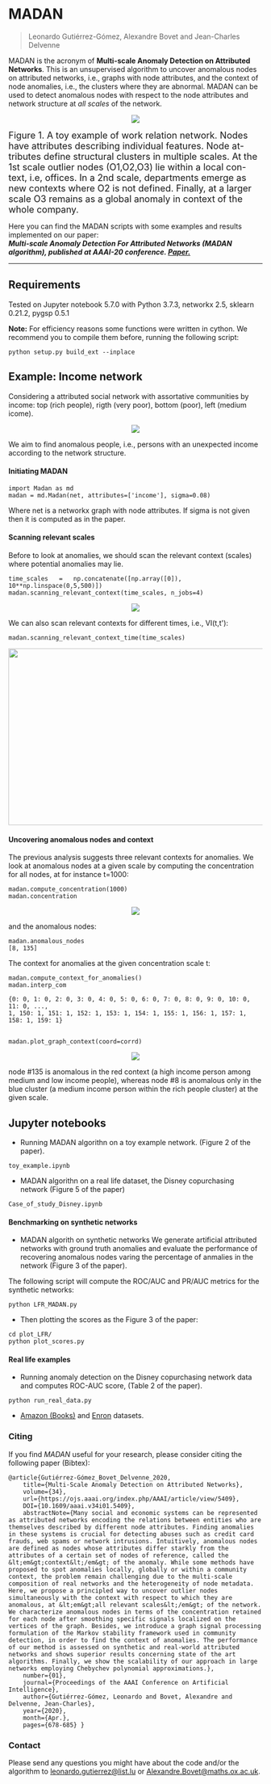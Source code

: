 # MADAN
> Leonardo Gutiérrez-Gómez, Alexandre Bovet and Jean-Charles Delvenne<br>

MADAN is the acronym of **Multi-scale Anomaly Detection on Attributed Networks**.
This is an unsupervised algorithm to uncover anomalous nodes on attributed networks, i.e., graphs with node attributes, and the context of node anomalies, i.e., the clusters where they are abnormal.
MADAN can be used to detect anomalous nodes with respect to the node attributes and network structure at *all scales* of the network.

<p align="center">
<img src="figures/office.png">
</p>

<font size="+1">Figure 1. A toy example of work relation network. Nodes have  attributes  describing  individual  features.  Node  at-tributes define structural clusters in multiple scales. At the 1st scale outlier nodes (O1,O2,O3) lie within a local con-text, i.e, offices. In a 2nd scale, departments emerge as new contexts where O2 is not defined. Finally, at a larger scale O3 remains as a global anomaly in context of the whole company.</font>


Here you can find the MADAN scripts with some examples and results implemented on our paper:\
**_Multi-scale Anomaly Detection For Attributed Networks (MADAN algorithm), published at AAAI-20 conference.
[Paper.](https://www.aaai.org/ojs/index.php/AAAI/article/view/5409/5265)_**

--------------------------------------------------------------------------------------------------------------------
## Requirements
Tested on Jupyter notebook 5.7.0 with Python 3.7.3, networkx 2.5, sklearn 0.21.2, pygsp 0.5.1

**Note:** For efficiency reasons some functions were written in cython. We recommend you to compile them before, running the following script:
```
python setup.py build_ext --inplace 
```

## Example: Income network
Considering a attributed social network with assortative communities by income: top (rich people), rigth (very poor), bottom (poor), left (medium icome).

<p align="center">
<img src="figures/income_net.png">
</p>

We aim to find anomalous people, i.e., persons with an unexpected income according to the network structure.

#### Initiating MADAN ####
```
import Madan as md
madan = md.Madan(net, attributes=['income'], sigma=0.08)
```
Where net is a networkx graph with node attributes. If sigma is not given then it is computed as in the paper.

#### Scanning relevant scales ####
Before to look at anomalies, we should scan the relevant context (scales) where potential anomalies may lie.

```
time_scales   =   np.concatenate([np.array([0]), 10**np.linspace(0,5,500)])
madan.scanning_relevant_context(time_scales, n_jobs=4)
```

<p align="center">
<img src="figures/scanning_context.png">
</p>

We can also scan relevant contexts for different times, i.e., VI(t,t'):

```
madan.scanning_relevant_context_time(time_scales)
```
<p align="center">
<img src="figures/scanning_context_time.png", width="550" height="350">
</p>

#### Uncovering anomalous nodes and context ####
The previous analysis suggests three relevant contexts for anomalies. We look at anomalous nodes at a given scale by computing the concentration for all nodes, at for instance t=1000:
```
madan.compute_concentration(1000)
madan.concentration
```
<p align="center">
<img src="figures/graph_concentration.png">
</p>

and the anomalous nodes:
```
madan.anomalous_nodes
[8, 135]
```
The context for anomalies at the given concentration scale t:
```
madan.compute_context_for_anomalies()
madan.interp_com

{0: 0, 1: 0, 2: 0, 3: 0, 4: 0, 5: 0, 6: 0, 7: 0, 8: 0, 9: 0, 10: 0, 11: 0, ...,
1, 150: 1, 151: 1, 152: 1, 153: 1, 154: 1, 155: 1, 156: 1, 157: 1, 158: 1, 159: 1}


madan.plot_graph_context(coord=corrd)
```

<p align="center">
<img src="figures/context.png">
</p>

node #135 is anomalous in the red context (a high income person among medium and low income people), whereas node #8 is anomalous only in the blue cluster (a medium income person within the rich people cluster) at the given scale.

## Jupyter notebooks ##

* Running MADAN algorithn on a toy example network. (Figure 2 of the paper).

```
toy_example.ipynb
```

* MADAN algorithn on a real life dataset, the Disney copurchasing network (Figure 5 of the paper)

```
Case_of_study_Disney.ipynb
```

#### Benchmarking on synthetic networks ######

* MADAN algorith on synthetic networks
We generate artificial attributed networks with ground truth anomalies and evaluate the performance of recovering anomalous nodes varing the percentage of anmalies in the network (Figure 3 of the paper).

The following script will compute the ROC/AUC and PR/AUC metrics for the synthetic networks:

```
python LFR_MADAN.py
```

* Then plotting the scores as the Figure 3 of the paper:

```
cd plot_LFR/
python plot_scores.py
```

#### Real life examples ######

* Running anomaly detection on the Disney copurchasing network data and computes ROC-AUC score, (Table 2 of the paper).
```
python run_real_data.py
```
    
* [Amazon (Books)](https://www.ipd.kit.edu/~muellere/consub/RealData/AmazonFail.zip) and [Enron](https://www.ipd.kit.edu/~muellere/consub/RealData/Enron.zip) datasets.

    
### Citing
If you find *MADAN* useful for your research, please consider citing the following paper (Bibtex):

	@article{Gutiérrez-Gómez_Bovet_Delvenne_2020, 
		title={Multi-Scale Anomaly Detection on Attributed Networks}, 
		volume={34}, 
		url={https://ojs.aaai.org/index.php/AAAI/article/view/5409}, 
		DOI={10.1609/aaai.v34i01.5409}, 
		abstractNote={Many social and economic systems can be represented as attributed networks encoding the relations between entities who are themselves described by different node attributes. Finding anomalies in these systems is crucial for detecting abuses such as credit card frauds, web spams or network intrusions. Intuitively, anomalous nodes are defined as nodes whose attributes differ starkly from the attributes of a certain set of nodes of reference, called the &lt;em&gt;context&lt;/em&gt; of the anomaly. While some methods have proposed to spot anomalies locally, globally or within a community context, the problem remain challenging due to the multi-scale composition of real networks and the heterogeneity of node metadata. Here, we propose a principled way to uncover outlier nodes simultaneously with the context with respect to which they are anomalous, at &lt;em&gt;all relevant scales&lt;/em&gt; of the network. We characterize anomalous nodes in terms of the concentration retained for each node after smoothing specific signals localized on the vertices of the graph. Besides, we introduce a graph signal processing formulation of the Markov stability framework used in community detection, in order to find the context of anomalies. The performance of our method is assessed on synthetic and real-world attributed networks and shows superior results concerning state of the art algorithms. Finally, we show the scalability of our approach in large networks employing Chebychev polynomial approximations.}, 
		number={01}, 
		journal={Proceedings of the AAAI Conference on Artificial Intelligence}, 
		author={Gutiérrez-Gómez, Leonardo and Bovet, Alexandre and Delvenne, Jean-Charles}, 
		year={2020}, 
		month={Apr.}, 
		pages={678-685} }

### Contact

Please send any questions you might have about the code and/or the algorithm to <leonardo.gutierrez@list.lu> or <Alexandre.Bovet@maths.ox.ac.uk>.
